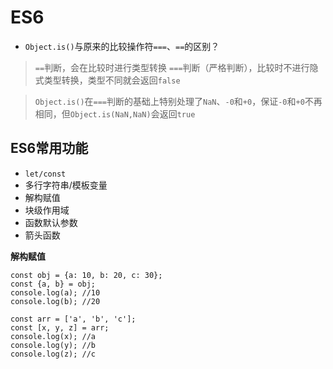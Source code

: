 # ES6 #

- `Object.is()`与原来的比较操作符`===`、`==`的区别？

> `==`判断，会在比较时进行类型转换
> `===`判断（严格判断），比较时不进行隐式类型转换，类型不同就会返回`false`

> `Object.is()`在`===`判断的基础上特别处理了`NaN`、`-0`和`+0`，保证`-0`和`+0`不再相同，但`Object.is(NaN,NaN)`会返回`true`

## ES6常用功能 ##

- `let/const`
- 多行字符串/模板变量
- 解构赋值
- 块级作用域
- 函数默认参数
- 箭头函数

**解构赋值**

    const obj = {a: 10, b: 20, c: 30};
    const {a, b} = obj;
    console.log(a); //10
    console.log(b); //20
    
    const arr = ['a', 'b', 'c'];
    const [x, y, z] = arr;
    console.log(x); //a
    console.log(y); //b
    console.log(z); //c
